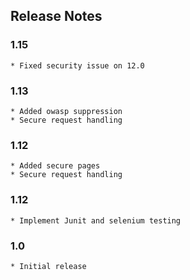 ## Release Notes
### 1.15
    * Fixed security issue on 12.0
### 1.13
    * Added owasp suppression
    * Secure request handling
### 1.12
    * Added secure pages 
    * Secure request handling
### 1.12
    * Implement Junit and selenium testing
### 1.0
    * Initial release
